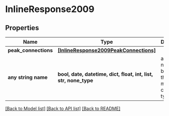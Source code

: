 # InlineResponse2009


## Properties
Name | Type | Description | Notes
------------ | ------------- | ------------- | -------------
**peak_connections** | [**[InlineResponse2009PeakConnections]**](InlineResponse2009PeakConnections.md) |  | [optional] 
**any string name** | **bool, date, datetime, dict, float, int, list, str, none_type** | any string name can be used but the value must be the correct type | [optional]

[[Back to Model list]](../README.md#documentation-for-models) [[Back to API list]](../README.md#documentation-for-api-endpoints) [[Back to README]](../README.md)


